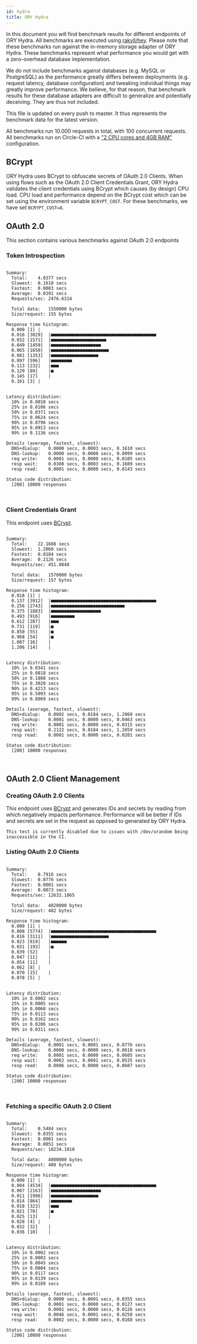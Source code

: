 ```yaml
---
id: hydra
title: ORY Hydra
---
```


In this document you will find benchmark results for different endpoints of ORY Hydra. All benchmarks are executed
using [rakyll/hey](https://github.com/rakyll/hey). Please note that these benchmarks run against the in-memory storage
adapter of ORY Hydra. These benchmarks represent what performance you would get with a zero-overhead database implementation.

We do not include benchmarks against databases (e.g. MySQL or PostgreSQL) as the performance greatly differs between
deployments (e.g. request latency, database configuration) and tweaking individual things may greatly improve performance.
We believe, for that reason, that benchmark results for these database adapters are difficult to generalize and potentially
deceiving. They are thus not included.

This file is updated on every push to master. It thus represents the benchmark data for the latest version.

All benchmarks run 10.000 requests in total, with 100 concurrent requests. All benchmarks run on Circle-CI with a
["2 CPU cores and 4GB RAM"](https://support.circleci.com/hc/en-us/articles/360000489307-Why-do-my-tests-take-longer-to-run-on-CircleCI-than-locally-)
configuration.

## BCrypt

ORY Hydra uses BCrypt to obfuscate secrets of OAuth 2.0 Clients. When using flows such as the OAuth 2.0 Client Credentials
Grant, ORY Hydra validates the client credentials using BCrypt which causes (by design) CPU load. CPU load and performance
depend on the BCrypt cost which can be set using the environment variable `BCRYPT_COST`. For these benchmarks,
we have set `BCRYPT_COST=8`.

## OAuth 2.0

This section contains various benchmarks against OAuth 2.0 endpoints

### Token Introspection

```

Summary:
  Total:	4.0377 secs
  Slowest:	0.1610 secs
  Fastest:	0.0003 secs
  Average:	0.0391 secs
  Requests/sec:	2476.6314
  
  Total data:	1550000 bytes
  Size/request:	155 bytes

Response time histogram:
  0.000 [1]	|
  0.016 [3029]	|■■■■■■■■■■■■■■■■■■■■■■■■■■■■■■■■■■■■■■■■
  0.032 [1571]	|■■■■■■■■■■■■■■■■■■■■■
  0.049 [1459]	|■■■■■■■■■■■■■■■■■■■
  0.065 [1650]	|■■■■■■■■■■■■■■■■■■■■■■
  0.081 [1353]	|■■■■■■■■■■■■■■■■■■
  0.097 [596]	|■■■■■■■■
  0.113 [232]	|■■■
  0.129 [89]	|■
  0.145 [17]	|
  0.161 [3]	|


Latency distribution:
  10% in 0.0010 secs
  25% in 0.0106 secs
  50% in 0.0371 secs
  75% in 0.0624 secs
  90% in 0.0796 secs
  95% in 0.0913 secs
  99% in 0.1136 secs

Details (average, fastest, slowest):
  DNS+dialup:	0.0000 secs, 0.0003 secs, 0.1610 secs
  DNS-lookup:	0.0000 secs, 0.0000 secs, 0.0099 secs
  req write:	0.0001 secs, 0.0000 secs, 0.0105 secs
  resp wait:	0.0388 secs, 0.0003 secs, 0.1609 secs
  resp read:	0.0001 secs, 0.0000 secs, 0.0143 secs

Status code distribution:
  [200]	10000 responses



```

### Client Credentials Grant

This endpoint uses [BCrypt](#bcrypt).

```

Summary:
  Total:	22.1688 secs
  Slowest:	1.2060 secs
  Fastest:	0.0184 secs
  Average:	0.2126 secs
  Requests/sec:	451.0848
  
  Total data:	1570000 bytes
  Size/request:	157 bytes

Response time histogram:
  0.018 [1]	|
  0.137 [3912]	|■■■■■■■■■■■■■■■■■■■■■■■■■■■■■■■■■■■■■■■■
  0.256 [2743]	|■■■■■■■■■■■■■■■■■■■■■■■■■■■■
  0.375 [1883]	|■■■■■■■■■■■■■■■■■■■
  0.493 [916]	|■■■■■■■■■
  0.612 [287]	|■■■
  0.731 [119]	|■
  0.850 [55]	|■
  0.968 [54]	|■
  1.087 [16]	|
  1.206 [14]	|


Latency distribution:
  10% in 0.0341 secs
  25% in 0.0818 secs
  50% in 0.1808 secs
  75% in 0.3020 secs
  90% in 0.4213 secs
  95% in 0.5093 secs
  99% in 0.8069 secs

Details (average, fastest, slowest):
  DNS+dialup:	0.0002 secs, 0.0184 secs, 1.2060 secs
  DNS-lookup:	0.0001 secs, 0.0000 secs, 0.0463 secs
  req write:	0.0001 secs, 0.0000 secs, 0.0315 secs
  resp wait:	0.2122 secs, 0.0184 secs, 1.2059 secs
  resp read:	0.0001 secs, 0.0000 secs, 0.0201 secs

Status code distribution:
  [200]	10000 responses



```

## OAuth 2.0 Client Management

### Creating OAuth 2.0 Clients

This endpoint uses [BCrypt](#bcrypt) and generates IDs and secrets by reading from  which negatively impacts
performance. Performance will be better if IDs and secrets are set in the request as opposed to generated by ORY Hydra.

```
This test is currently disabled due to issues with /dev/urandom being inaccessible in the CI.
```

### Listing OAuth 2.0 Clients

```

Summary:
  Total:	0.7916 secs
  Slowest:	0.0776 secs
  Fastest:	0.0001 secs
  Average:	0.0073 secs
  Requests/sec:	12632.1865
  
  Total data:	4820000 bytes
  Size/request:	482 bytes

Response time histogram:
  0.000 [1]	|
  0.008 [5774]	|■■■■■■■■■■■■■■■■■■■■■■■■■■■■■■■■■■■■■■■■
  0.016 [3111]	|■■■■■■■■■■■■■■■■■■■■■■
  0.023 [819]	|■■■■■■
  0.031 [193]	|■
  0.039 [52]	|
  0.047 [11]	|
  0.054 [11]	|
  0.062 [8]	|
  0.070 [15]	|
  0.078 [5]	|


Latency distribution:
  10% in 0.0002 secs
  25% in 0.0005 secs
  50% in 0.0060 secs
  75% in 0.0113 secs
  90% in 0.0162 secs
  95% in 0.0206 secs
  99% in 0.0311 secs

Details (average, fastest, slowest):
  DNS+dialup:	0.0001 secs, 0.0001 secs, 0.0776 secs
  DNS-lookup:	0.0000 secs, 0.0000 secs, 0.0618 secs
  req write:	0.0001 secs, 0.0000 secs, 0.0605 secs
  resp wait:	0.0062 secs, 0.0001 secs, 0.0535 secs
  resp read:	0.0006 secs, 0.0000 secs, 0.0607 secs

Status code distribution:
  [200]	10000 responses



```

### Fetching a specific OAuth 2.0 Client

```

Summary:
  Total:	0.5484 secs
  Slowest:	0.0355 secs
  Fastest:	0.0001 secs
  Average:	0.0051 secs
  Requests/sec:	18234.1018
  
  Total data:	4800000 bytes
  Size/request:	480 bytes

Response time histogram:
  0.000 [1]	|
  0.004 [4534]	|■■■■■■■■■■■■■■■■■■■■■■■■■■■■■■■■■■■■■■■■
  0.007 [2163]	|■■■■■■■■■■■■■■■■■■■
  0.011 [1986]	|■■■■■■■■■■■■■■■■■■
  0.014 [864]	|■■■■■■■■
  0.018 [323]	|■■■
  0.021 [70]	|■
  0.025 [13]	|
  0.028 [4]	|
  0.032 [32]	|
  0.036 [10]	|


Latency distribution:
  10% in 0.0002 secs
  25% in 0.0003 secs
  50% in 0.0045 secs
  75% in 0.0084 secs
  90% in 0.0117 secs
  95% in 0.0139 secs
  99% in 0.0189 secs

Details (average, fastest, slowest):
  DNS+dialup:	0.0000 secs, 0.0001 secs, 0.0355 secs
  DNS-lookup:	0.0001 secs, 0.0000 secs, 0.0127 secs
  req write:	0.0001 secs, 0.0000 secs, 0.0126 secs
  resp wait:	0.0046 secs, 0.0001 secs, 0.0250 secs
  resp read:	0.0002 secs, 0.0000 secs, 0.0168 secs

Status code distribution:
  [200]	10000 responses



```

